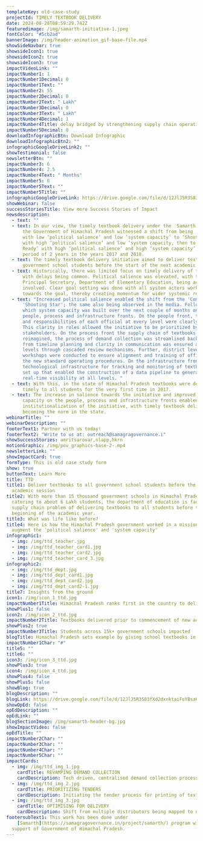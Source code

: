 ```yaml
---
templateKey: old-case-study
projectId: TIMELY TEXTBOOK DELIVERY
date: 2024-08-28T08:59:29.742Z
featuredimage: /img/samarth-initiative-1.jpeg
fontColor: "#5cb2ad"
bannerImage: /img/header-animation_gif-base-file.mp4
showSideNavbar: true
showsideIcon1: true
showsideIcon2: true
showsideIcon3: true
impactVideoLink: ""
impactNumber1: 1
impactNumber1Decimal: 0
impactNumber1Text: ""
impactNumber2: 55
impactNumber2Decimal: 0
impactNumber2Text: " Lakh"
impactNumber3Decimal: 0
impactNumber3Text: " Lakh"
impactNumber4Decimal: 1
impactNumber4Title: delay bridged by strengthening supply chain operations
impactNumber5Decimal: 0
downloadInfographicBtn: Download Infographic
downloadInfographicBtn2: ""
infographicGoogleDriveLink2: ""
showTestimonial: false
newsletterBtn: ""
impactNumber3: 6
impactNumber4: 2.5
impactNumber4Text: " Months"
impactNumber5: 0
impactNumber5Text: ""
impactNumber5Title: ""
infographicGoogleDriveLink: https://drive.google.com/file/d/12JlJ5R3S83fXd2dxnktaiFoYBsa6ezQm/view?usp=sharing
showWebinar: false
successStoriesTitle: View more Success Stories of Impact
newsdescription:
  - text: ""
  - text: In our view, the timely textbook delivery under the  Samarth Programme of
      the Government of Himachal Pradesh witnessed a shift from being ‘Comatose’
      with low ‘political salience’ and low ‘system capacity’ to ‘Shooting Star’
      with high ‘political salience’ and low ‘system capacity, then to  ‘Battle
      Ready’ with high ‘political salience’ and high ‘system capacity’ over a
      period of 2 years in the years 2017 and 2018.
  - text: The timely textbook delivery initiative aimed to deliver textbooks to all
      government school students before the start of the next academic session.
  - text: Historically, there was limited focus on timely delivery of textbooks,
      with delays being common. Political salience was elevated, with the
      Principal Secretary, Department of Elementary Education, being actively
      involved. Clear goal setting was done with all system actors working
      towards the goal, thereby creating momentum for wider systemic reforms.
  - text: "Increased political salience enabled the shift from the 'Comatose' to
      'Shooting Star'; the same also being observed in the media. Following
      which system capacity was built over the next couple of months on the
      people, process and infrastructure fronts. On the people front, the roles
      and responsibilities of each official at every level were clearly defined.
      This clarity in roles allowed the initiative to be prioritized by all
      stakeholders. On the process front the supply chain of textbooks was
      reimagined, the process of demand collection was streamlined backwards
      from timeline planning and clarity in communication was ensured at all
      levels through cascaded review mechanisms. Further, district level
      workshops were conducted to ensure alignment and training of officials on
      the new standard operating procedures. On the infrastructure front,
      technological infrastructure for tracking and monitoring of textbooks was
      set up that enabled the construction of a data pipeline to generate
      real-time visibility at all levels. "
  - text: With this, in the state of Himachal Pradesh textbooks were delivered
      timely to all students for the very first time in 2017.
  - text: The increase in salience towards the initiative and improved system
      capacity on the people, process and infrastructure fronts enabled
      institutionalization of the initiative, with timely textbook delivery
      becoming the norm in the state.
webinarTitle: ""
webinarDescription: ""
footerText1: Partner with us today!
footerText2: "Write to us at: outreach@samagragovernance.i"
showSuccessStories: amritsarovar,nlapp,hkrn
motionGraphic: /img/pov_graphics-base-2-.mp4
newsletterLink: ""
showImpactCard: true
formType: This is old case study form
show: true
buttonText: Learn More
title: TTD
title1: Deliver textbooks to all government school students before the next
  academic session
title2: With more than 15 thousand government schools in Himachal Pradesh,
  catering to about 6 Lakh students, the department of education is faced with a
  supply chain problem of delivering textbooks to all students before the
  beginning of the academic year.
title3: What was life like before?
title4: Here is how the Himachal Pradesh government worked in a mission mode to
  augment the 'political salience' and 'system capacity'
infographic1:
  - img: /img/ttd_teacher.jpg
  - img: /img/ttd_teacher_card1.jpg
  - img: /img/ttd_teacher_card2.jpg
  - img: /img/ttd_teacher_card_3.jpg
infographic2:
  - img: /img/ttd_dept.jpg
  - img: /img/ttd_dept_card1.jpg
  - img: /img/ttd_dept_card2.jpg
  - img: /img/ttd_dept_card2-1.jpg
title7: Insights from the ground
icon1: /img/icon_1_ttd.jpg
impactNumber1Title: Himachal Pradesh ranks first in the country to deliver textbooks timely
showPlus1: false
icon2: /img/icon_2_ttd.jpg
impactNumber2Title: Textbooks delivered prior to commencement of new academic session
showPlus2: true
impactNumber3Title: Students across 15k+ government schools impacted
blogTitle: Himachal Pradesh sets example by giving school textbooks in advance
impactNumber1Char: "#"
title5: ""
title6: ""
icon3: /img/icon_3_ttd.jpg
showPlus3: true
icon4: /img/icon_4_ttd.jpg
showPlus4: false
showPlus5: false
showBlog: true
blogDescription: ""
blogLink: https://drive.google.com/file/d/12JlJ5R3S83fXd2dxnktaiFoYBsa6ezQm/view?usp=sharing
showOpEd: false
opEdDescription: ""
opEdLink: ""
blogSectionImage: /img/samarth-header-bg.jpg
showImpactVideo: false
opEdTitle: ""
impactNumber2Char: ""
impactNumber3Char: ""
impactNumber4Char: ""
impactNumber5Char: ""
impactCards:
  - img: /img/ttd_img_1.jpg
    cardTitle: REVAMPING DEMAND COLLECTION
    cardDescription: Tech driven, centralised demand collection process introduced
  - img: /img/ttd_img_2.jpg
    cardTitle: PRIORITIZING TENDERS
    cardDescription: Initiating the tender process for printing of textbooks early on
  - img: /img/ttd_img_3.jpg
    cardTitle: OPTIMISING FOR DELIVERY
    cardDescription: Shift from multiple distributors being mapped to one school
footersubText1: T﻿his work has been done under
    [Samarth](https://samagragovernance.in/project/samarth/) program with the
  support of Government of Hi﻿machal Pradesh.
---
```

